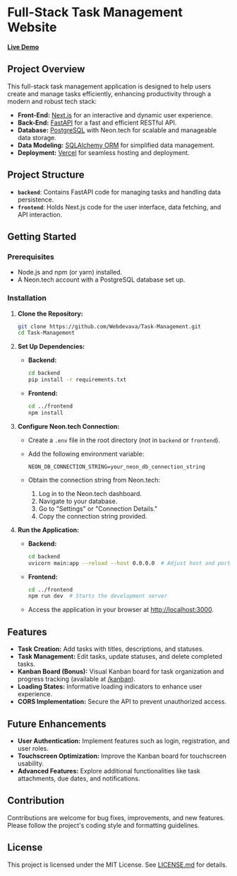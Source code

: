 # Full-Stack Task Management Website

[**Live Demo**](https://task-management-ava.vercel.app/)

## Project Overview

This full-stack task management application is designed to help users create and manage tasks efficiently, enhancing productivity through a modern and robust tech stack:

- **Front-End:** [Next.js](https://nextjs.org/) for an interactive and dynamic user experience.
- **Back-End:** [FastAPI](https://github.com/tiangolo/full-stack-fastapi-template) for a fast and efficient RESTful API.
- **Database:** [PostgreSQL](https://neon.tech/) with Neon.tech for scalable and manageable data storage.
- **Data Modeling:** [SQLAlchemy ORM](https://docs.sqlalchemy.org/) for simplified data management.
- **Deployment:** [Vercel](https://vercel.com/) for seamless hosting and deployment.

## Project Structure

- **`backend`**: Contains FastAPI code for managing tasks and handling data persistence.
- **`frontend`**: Holds Next.js code for the user interface, data fetching, and API interaction.

## Getting Started

### Prerequisites

- Node.js and npm (or yarn) installed.
- A Neon.tech account with a PostgreSQL database set up.

### Installation

1. **Clone the Repository:**

   ```bash
   git clone https://github.com/Webdevava/Task-Management.git
   cd Task-Management
   ```

2. **Set Up Dependencies:**

   - **Backend:**

     ```bash
     cd backend
     pip install -r requirements.txt
     ```

   - **Frontend:**

     ```bash
     cd ../frontend
     npm install
     ```

3. **Configure Neon.tech Connection:**

   - Create a `.env` file in the root directory (not in `backend` or `frontend`).
   - Add the following environment variable:

     ```env
     NEON_DB_CONNECTION_STRING=your_neon_db_connection_string
     ```

   - Obtain the connection string from Neon.tech:
     1. Log in to the Neon.tech dashboard.
     2. Navigate to your database.
     3. Go to "Settings" or "Connection Details."
     4. Copy the connection string provided.

4. **Run the Application:**

   - **Backend:**

     ```bash
     cd backend
     uvicorn main:app --reload --host 0.0.0.0  # Adjust host and port as needed
     ```

   - **Frontend:**

     ```bash
     cd ../frontend
     npm run dev  # Starts the development server
     ```

   - Access the application in your browser at [http://localhost:3000](http://localhost:3000).

## Features

- **Task Creation:** Add tasks with titles, descriptions, and statuses.
- **Task Management:** Edit tasks, update statuses, and delete completed tasks.
- **Kanban Board (Bonus):** Visual Kanban board for task organization and progress tracking (available at [/kanban](https://task-management-ava.vercel.app/kanban)).
- **Loading States:** Informative loading indicators to enhance user experience.
- **CORS Implementation:** Secure the API to prevent unauthorized access.

## Future Enhancements

- **User Authentication:** Implement features such as login, registration, and user roles.
- **Touchscreen Optimization:** Improve the Kanban board for touchscreen usability.
- **Advanced Features:** Explore additional functionalities like task attachments, due dates, and notifications.

## Contribution

Contributions are welcome for bug fixes, improvements, and new features. Please follow the project's coding style and formatting guidelines.

## License

This project is licensed under the MIT License. See [LICENSE.md](LICENSE.md) for details.
